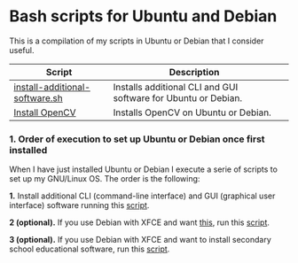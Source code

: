 # Bash scripts for Ubuntu and Debian

This is a compilation of my scripts in Ubuntu or Debian that I consider useful.

| Script                            | Description                                                    | |
|----------------------------------|----------------------------------------------------------------|-|
| [install-additional-software.sh](install-additional-software.sh) | Installs additional CLI and GUI software for Ubuntu or Debian. | |
| [Install OpenCV](install-opencv.sh)              | Installs OpenCV on Ubuntu or Debian.                           | |


### 1. Order of execution to set up Ubuntu or Debian once first installed

When I have just installed Ubuntu or Debian I execute a serie of scripts to set up my GNU/Linux OS. The order is the following:

**1\.** Install additional CLI (command-line interface) and GUI (graphical user interface) software running this [script](https://github.com/milq/scripts-ubuntu-debian/blob/master/scripts/bash/install-additional-software.sh).

**2 (optional).** If you use Debian with XFCE and want [this](http://milq.github.io/things-to-do-just-after-installing-ubuntu-debian/milq-screenshot.png), run this [script](https://github.com/milq/milq/blob/master/scripts/bash/install-numix-xfce-debian.sh).

**3 (optional).** If you use Debian with XFCE and want to install secondary school educational software, run this [script](https://github.com/milq/milq/blob/master/scripts/bash/install-additional-educational-software.sh).
